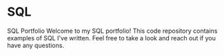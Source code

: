 # SQL
SQL Portfolio 
Welcome to my SQL portfolio!  This code repository contains examples of SQL I've written. Feel free to take a look and reach out if you have any questions.
